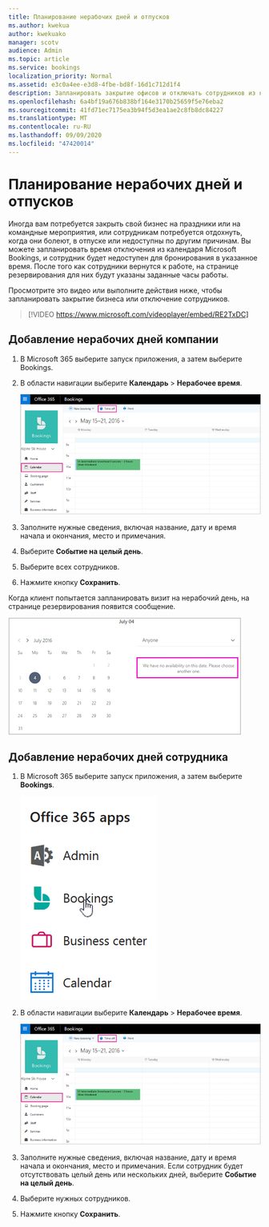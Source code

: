 ```yaml
---
title: Планирование нерабочих дней и отпусков
ms.author: kwekua
author: kwekuako
manager: scotv
audience: Admin
ms.topic: article
ms.service: bookings
localization_priority: Normal
ms.assetid: e3c0a4ee-e3d8-4fbe-bd8f-16d1c712d1f4
description: Запланировать закрытие офисов и отключать сотрудников из календаря Bookings, чтобы сотрудники были отмечены как недоступные для бронирования в указанное время.
ms.openlocfilehash: 6a4bf19a676b838bf164e3170b25659f5e76eba2
ms.sourcegitcommit: 41fd71ec7175ea3b94f5d3ea1ae2c8fb8dc84227
ms.translationtype: MT
ms.contentlocale: ru-RU
ms.lasthandoff: 09/09/2020
ms.locfileid: "47420014"
---
```

# <a name="schedule-business-closures-time-off-and-vacation-time"></a>Планирование нерабочих дней и отпусков

Иногда вам потребуется закрыть свой бизнес на праздники или на командные мероприятия, или сотрудникам потребуется отдохнуть, когда они болеют, в отпуске или недоступны по другим причинам. Вы можете запланировать время отключения из календаря Microsoft Bookings, и сотрудник будет недоступен для бронирования в указанное время. После того как сотрудники вернутся к работе, на странице резервирования для них будут указаны заданные часы работы.

Просмотрите это видео или выполните действия ниже, чтобы запланировать закрытие бизнеса или отключение сотрудников.

> [!VIDEO https://www.microsoft.com/videoplayer/embed/RE2TxDC]

## <a name="schedule-ad-hoc-business-closures"></a>Добавление нерабочих дней компании

1. В Microsoft 365 выберите запуск приложения, а затем выберите Bookings.

1. В области навигации выберите **Календарь** \> **Нерабочее время**.

   ![Изображение представления календаря Bookings и кнопки "Время отключения"](../media/bookings-calendar-timeoff.png)

1. Заполните нужные сведения, включая название, дату и время начала и окончания, место и примечания.

1. Выберите **Событие на целый день**.

1. Выберите всех сотрудников.

1. Нажмите кнопку **Сохранить**.

Когда клиент попытается запланировать визит на нерабочий день, на странице резервирования появится сообщение.

   ![Изображение примера сообщения, которое клиент видит при попытке забронировать во время простоя](../media/bookings-timeoff-message.png)

## <a name="schedule-employee-time-off"></a>Добавление нерабочих дней сотрудника

1. В Microsoft 365 выберите запуск приложения, а затем выберите **Bookings**.

   ![Изображение запуска приложения](../media/bookings-applauncher.png)

1. В области навигации выберите **Календарь** \> **Нерабочее время**.

   ![Изображение представления календаря Bookings и кнопки "Время отключения"](../media/bookings-calendar-timeoff.png)

1. Заполните нужные сведения, включая название, дату и время начала и окончания, место и примечания. Если сотрудник будет отсутствовать целый день или нескольких дней, выберите **Событие на целый день**.

1. Выберите нужных сотрудников.

1. Нажмите кнопку **Сохранить**.
